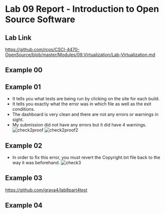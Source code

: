 # Lab 09 Report - Introduction to Open Source Software
## Lab Link
https://github.com/rcos/CSCI-4470-OpenSource/blob/master/Modules/09.Virtualization/Lab-Virtualization.md

## Example 00



## Example 01
- It tells you what tests are being run by clicking on the site for each build.
- It tells you exactly what the error was in which file as well as the exit conditions.
- The dashboard is very clean and there are not any errors or warnings in sight.
- My submission did not have any errors but it did have 4 warnings.  
![check2proof](https://user-images.githubusercontent.com/97559953/179660959-b828a241-5556-416e-a322-24426ed066e6.png)
![check2proof2](https://user-images.githubusercontent.com/97559953/179660967-5281c12d-440d-43c2-87de-c23b54eb8205.png)

## Example 02
- In order to fix this error, you must revert the Copyright.txt file back to the way it was beforehand.
![check3](https://user-images.githubusercontent.com/97559953/179660972-45de3710-bd7b-4abb-ba9e-1fd64680ec14.png)

## Example 03
https://github.com/graya4/lab8part4test

## Example 04